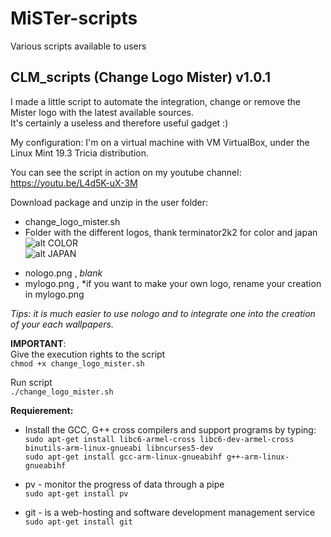 # MiSTer-scripts
Various scripts available to users

CLM_scripts (Change Logo Mister) v1.0.1
---  
I made a little script to automate the integration, change or remove the Mister logo with the latest available sources.  
It's certainly a useless and therefore useful gadget :)  


My configuration:
I'm on a virtual machine with VM VirtualBox, under the Linux Mint 19.3 Tricia distribution.   
  
You can see the script in action on my youtube channel:  
https://youtu.be/L4d5K-uX-3M

Download package and unzip in the user folder:   
  
* change_logo_mister.sh
* Folder with the different logos, thank terminator2k2 for color and japan  
 ![alt COLOR](https://github.com/nakuakaben/MiSTer-scripts/blob/master/MiSTer/color.png "COLOR")  
 ![alt JAPAN](https://github.com/nakuakaben/MiSTer-scripts/blob/master/MiSTer/japan.png "JAPAN")
 - nologo.png , *blank*
 - mylogo.png ,  *if you want to make your own logo, rename your creation in mylogo.png

  *Tips: it is much easier to use nologo and to integrate one into the creation of your each wallpapers.*

**IMPORTANT**:  
Give the execution rights to the script  
  `chmod +x change_logo_mister.sh` 
  
Run script  
  `./change_logo_mister.sh`  
 
**Requierement:**
* Install the GCC, G++ cross compilers and support programs by typing:  
  `sudo apt-get install libc6-armel-cross libc6-dev-armel-cross binutils-arm-linux-gnueabi libncurses5-dev`  
  `sudo apt-get install gcc-arm-linux-gnueabihf g++-arm-linux-gnueabihf` 
    
* pv - monitor the progress of data through a pipe  
  `sudo apt-get install pv`  
    
* git - is a web-hosting and software development management service   
  `sudo apt-get install git`  
 
